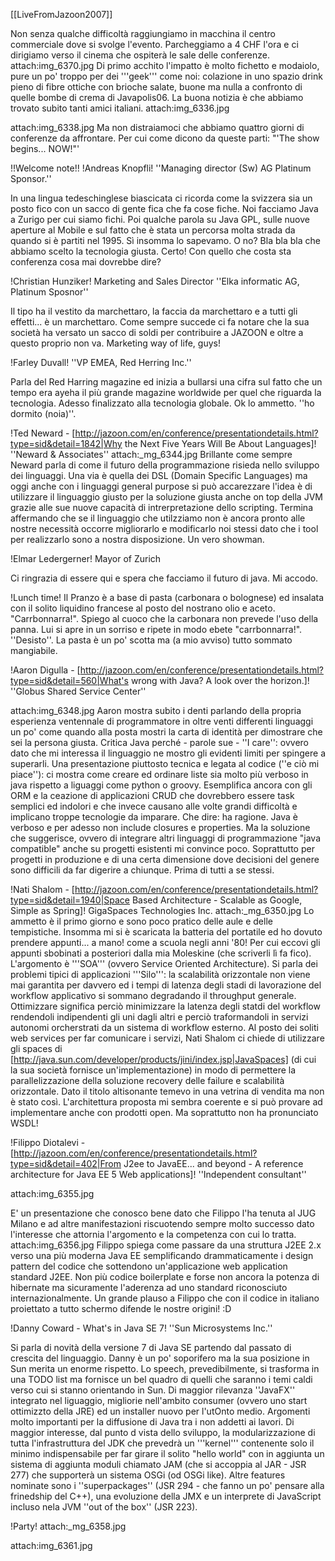 [[LiveFromJazoon2007]]

Non senza qualche difficoltà raggiungiamo in macchina il centro commerciale dove si svolge l'evento. Parcheggiamo a 4 CHF l'ora e ci dirigiamo verso il cinema che ospiterà le sale delle conferenze.
attach:img_6370.jpg
Di primo acchito l'impatto è molto fichetto e modaiolo, pure un po' troppo per dei '''geek''' come noi: colazione in uno spazio drink pieno di fibre ottiche con brioche salate, buone ma nulla a confronto di quelle bombe di crema di Javapolis06. 
La buona notizia è che abbiamo trovato subito tanti amici italiani. 
attach:img_6336.jpg

attach:img_6338.jpg
Ma non distraiamoci che abbiamo quattro giorni di conferenze da affrontare. Per cui come dicono da queste parti: "'The show begins... NOW!"'

!!Welcome note!!
!Andreas Knopfli!
''Managing director (Sw) AG Platinum Sponsor.''

In una lingua tedeschinglese biascicata ci ricorda come la svizzera sia un posto fico con un sacco di gente fica che fa cose fiche. Noi facciamo Java a Zurigo per cui siamo fichi. Poi qualche parola
su Java GPL, sulle nuove aperture al Mobile e sul fatto che è stata un percorsa molta strada da quando si è partiti nel 1995. Sì insomma lo sapevamo. O no?
Bla bla bla che abbiamo scelto la tecnologia giusta. Certo! Con quello che costa sta conferenza cosa mai dovrebbe dire?

!Christian Hunziker!
Marketing and Sales Director 
''Elka informatic AG, Platinum Sposnor''

Il tipo ha il vestito da marchettaro,  la faccia da marchettaro e a tutti gli effetti... è un marchettaro. Come sempre succede ci fa notare che la sua società ha versato un sacco di soldi per contribuire a JAZOON e oltre a questo proprio non va. Marketing way of life, guys!

!Farley Duvall!
''VP EMEA, Red Herring Inc.''

Parla del Red Harring magazine ed inizia a bullarsi una cifra sul fatto che un tempo era ayeha il più grande magazine worldwide per quel che riguarda la tecnologia. 
Adesso finalizzato alla tecnologia globale. Ok lo ammetto. ''ho dormito (noia)''.

!Ted Neward - [http://jazoon.com/en/conference/presentationdetails.html?type=sid&detail=1842|Why the Next Five Years Will Be About Languages]!
''Neward & Associates''
attach:_mg_6344.jpg
Brillante come sempre Neward parla di come il futuro della programmazione risieda nello sviluppo dei linguaggi. Una via è quella dei DSL (Domain Specific Languages) ma oggi anche con i linguaggi general purpose si può accarezzare l'idea è di utilizzare il linguaggio giusto per la soluzione giusta anche on top della JVM grazie alle sue nuove capacità di intrerpretazione dello scripting. Termina affermando che se il linguaggio che utilzziamo non è ancora pronto alle nostre necessità occorre migliorarlo e modificarlo noi stessi dato che i tool per realizzarlo sono a nostra disposizione. Un vero showman.

!Elmar Ledergerner!
Mayor of Zurich

Ci ringrazia di essere qui e spera che facciamo il futuro di java. Mi accodo.

!Lunch time!
Il Pranzo è a base di pasta (carbonara o bolognese) ed insalata con il solito liquidino francese al posto del nostrano olio e aceto.  "Carrbonnarra!". Spiego al cuoco che la carbonara non prevede l'uso della panna. Lui si apre in un sorriso e ripete in modo ebete "carrbonnarra!". ''Desisto''. La pasta è un po' scotta ma (a mio avviso) tutto sommato mangiabile.

!Aaron Digulla - [http://jazoon.com/en/conference/presentationdetails.html?type=sid&detail=560|What's wrong with Java? A look over the horizon.]!
''Globus Shared Service Center''

attach:img_6348.jpg
Aaron mostra subito i denti parlando della propria esperienza ventennale di programmatore in oltre venti differenti linguaggi un po' come quando alla posta mostri la carta di identità per dimostrare che sei la persona giusta. Critica Java perché - parole sue - ''I care'': ovvero dato che mi interessa il linguaggio ne mostro gli evidenti limiti per spingere a superarli. Una presentazione  piuttosto tecnica e legata al codice (''e ciò mi piace''): ci mostra come creare ed ordinare liste sia molto più verboso in java rispetto a liguaggi come python o groovy. Esemplifica ancora con gli ORM e la ceazione di applicazioni CRUD che dovrebbero essere task semplici ed indolori e che invece causano alle volte grandi difficoltà e implicano troppe tecnologie da imparare. Che dire: ha ragione. Java è verboso e per adesso non include closures e properties. Ma la soluzione che suggerisce, ovvero di integrare altri linguaggi di programmazione "java compatible" anche su progetti esistenti mi convince poco. Soprattutto per progetti in produzione e di una certa dimensione dove decisioni del genere sono difficili da far digerire a chiunque. Prima di tutti a se stessi. 

!Nati Shalom - [http://jazoon.com/en/conference/presentationdetails.html?type=sid&detail=1940|Space Based Architecture - Scalable as Google, Simple as Spring]!
GigaSpaces Technologies Inc.
attach:_mg_6350.jpg
Lo ammetto è il primo giorno e sono poco pratico delle aule e delle tempistiche. Insomma mi si è scaricata la batteria del portatile ed ho dovuto prendere appunti... a mano! come a scuola negli anni '80! Per cui eccovi gli appunti sbobinati a posteriori dalla mia Moleskine (che scriverli lì fa fico).
L'argomento è '''SOA''' (ovvero Service Oriented Architecture). Si parla dei problemi tipici di applicazioni '''Silo''': la scalabilità orizzontale non viene mai garantita per davvero ed i tempi di latenza degli stadi di lavorazione del workflow applicativo si sommano degradando il throughput generale. 
Ottimizzare significa perciò minimizzare la latenza degli statdi del workflow rendendoli indipendenti gli uni dagli altri e perciò traformandoli in servizi autonomi orcherstrati da un sistema di workflow esterno. Al posto dei soliti web services per far comunicare i servizi, Nati Shalom ci chiede di utilizzare gli spaces di [http://java.sun.com/developer/products/jini/index.jsp|JavaSpaces] (di cui la sua società fornisce un'implementazione) in modo di permettere la parallelizzazione della soluzione recovery delle failure e scalabilità orizzontale.
Dato il titolo altisonante temevo in una vetrina di vendita ma non è stato così. L'architettura proposta mi sembra coerente e si può provare ad implementare anche con prodotti open. Ma soprattutto non ha pronunciato WSDL! 

!Filippo Diotalevi - [http://jazoon.com/en/conference/presentationdetails.html?type=sid&detail=402|From J2ee to JavaEE... and beyond - A reference architecture for Java EE 5 Web applications]!
''Independent consultant''

attach:img_6355.jpg

E' un presentazione che conosco bene dato che Filippo l'ha tenuta al JUG Milano e ad altre manifestazioni riscuotendo sempre molto successo dato l'interesse che attornia l'argomento e la competenza con cui lo tratta. 
attach:img_6356.jpg
Filippo spiega come passare da una struttura J2EE 2.x verso una più moderna Java EE semplificando drammaticamente i design pattern del codice che sottendono un'applicazione web application standard J2EE. Non più codice boilerplate e forse non ancora la potenza di hibernate ma sicuramente l'aderenza ad uno standard riconosciuto internazionalmente.
Un grande plauso a Filippo che con il codice in italiano proiettato a tutto schermo difende le nostre origini! :D

!Danny Coward - What's in Java SE 7!
''Sun Microsystems Inc.''

Si parla di novità della versione 7 di Java SE partendo dal passato di crescita del linguaggio. Danny è un po' soporifero ma la sua posizione in Sun merita un enorme rispetto. Lo speech, prevedibilmente, si trasforma in una TODO list ma fornisce un bel quadro di quelli che saranno i temi caldi verso cui si stanno orientando in Sun. Di maggior rilevanza ''JavaFX'' integrato nel liguaggio, migliorie nell'ambito consumer (ovvero uno start ottimizzto della JRE) ed un installer nuovo per l'utOnto medio. Argomenti molto importanti per la diffusione di Java tra i non addetti ai lavori.
Di maggior interesse, dal punto d vista dello sviluppo, la modularizzazione di tutta l'infrastruttura del JDK che prevedrà un '''kernel''' contenente solo il minimo indispensabile per far girare il solito "hello world" con in aggiunta un sistema di aggiunta moduli chiamato JAM (che si accoppia al JAR - JSR 277) che supporterà un sistema OSGi (od OSGi like). Altre features nominate sono i ''superpackages'' (JSR 294 - che fanno un po' pensare alla frinedship del C++), una evoluzione della JMX e un interprete di JavaScript incluso nela JVM ''out of the box'' (JSR 223).

!Party!
attach:_mg_6358.jpg

attach:img_6361.jpg
